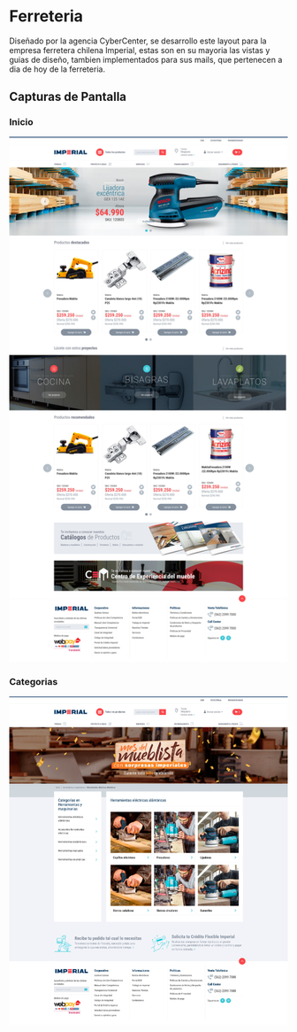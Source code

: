 # Ferreteria

Diseñado por la agencia CyberCenter, se desarrollo este layout para la empresa ferretera chilena Imperial, estas son en su mayoria las vistas y guias de diseño, tambien implementados para sus mails, que pertenecen a dia de hoy de la ferreteria.

## Capturas de Pantalla
### Inicio
![Alt text](https://github.com/javierGnz/ferreteria/blob/main/screenshots/home.jpeg "Home")

### Categorias
![Alt text](https://github.com/javierGnz/ferreteria/blob/main/screenshots/categorias.jpeg "Categorias")
